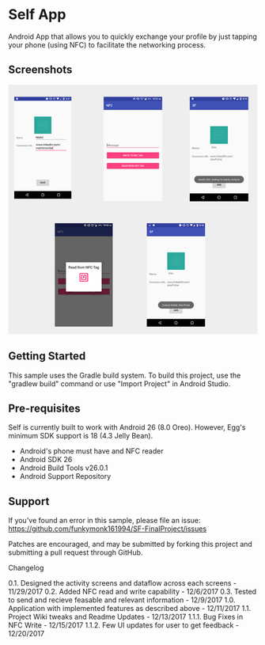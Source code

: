 # Self App

Android App that allows you to quickly exchange your profile by just tapping your phone (using NFC) to facilitate the networking process.

Screenshots
-------------

<img src="images/screenshots/all-screens.jpg" alt="Screenshot"/> 

Getting Started
---------------

This sample uses the Gradle build system. To build this project, use the
"gradlew build" command or use "Import Project" in Android Studio.

Pre-requisites
--------------
Self is currently built to work with Android 26 (8.0 Oreo). However, Egg's minimum SDK support is 18 (4.3 Jelly Bean).

- Android's phone must have and NFC reader
- Android SDK 26
- Android Build Tools v26.0.1
- Android Support Repository

Support
-------

If you've found an error in this sample, please file an issue:
https://github.com/funkymonk161994/SF-FinalProject/issues

Patches are encouraged, and may be submitted by forking this project and
submitting a pull request through GitHub.


Changelog

0.1. Designed the activity screens and dataflow across each screens - 11/29/2017
0.2. Added NFC read and write capability - 12/6/2017
0.3. Tested to send and recieve feasable and relevant information - 12/9/2017
1.0. Application with implemented features as described above - 12/11/2017
1.1. Project Wiki tweaks and Readme Updates - 12/13/2017
1.1.1. Bug Fixes in NFC Write - 12/15/2017
1.1.2. Few UI updates for user to get feedback - 12/20/2017
